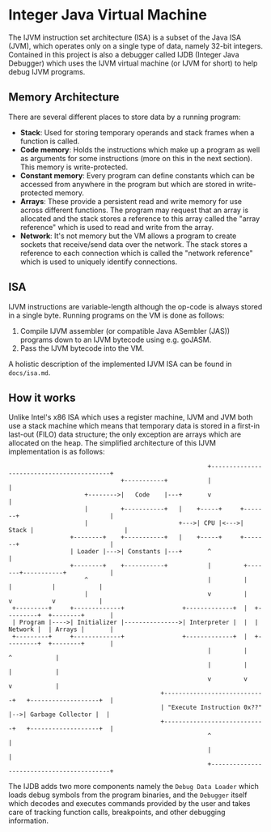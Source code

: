 # Integer Java Virtual Machine
The IJVM instruction set architecture (ISA) is a subset of the Java ISA (JVM), which operates only
on a single type of data, namely 32-bit integers. Contained in this project is also a debugger
called IJDB (Integer Java Debugger) which uses the IJVM virtual machine (or IJVM for short) to help
debug IJVM programs.

## Memory Architecture
There are several different places to store data by a running program:
- **Stack**: Used for storing temporary operands and stack frames when a function is called.
- **Code memory**: Holds the instructions which make up a program as well as arguments for some
  instructions (more on this in the next section). This memory is write-protected.
- **Constant memory**: Every program can define constants which can be accessed from anywhere in the
  program but which are stored in write-protected memory.
- **Arrays**: These provide a persistent read and write memory for use across different functions.
  The program may request that an array is allocated and the stack stores a reference to this array
  called the "array reference" which is used to read and write from the array.
- **Network**: It's not memory but the VM allows a program to create sockets that receive/send data
  over the network. The stack stores a reference to each connection which is called the "network
  reference" which is used to uniquely identify connections.

## ISA
IJVM instructions are variable-length although the op-code is always stored in a single byte.
Running programs on the VM is done as follows:
1. Compile IJVM assembler (or compatible Java ASembler (JAS)) programs down to an IJVM bytecode
   using e.g. goJASM.
2. Pass the IJVM bytecode into the VM.

A holistic description of the implemented IJVM ISA can be found in ```docs/isa.md```.

## How it works
Unlike Intel's x86 ISA which uses a register machine, IJVM and JVM both use a stack machine which
means that temporary data is stored in a first-in last-out (FILO) data structure; the only exception
are arrays which are allocated on the heap. The simplified architecture of this IJVM implementation
is as follows:
```
                                                       +------------------------------------------+
                               +-----------+           |                                          |
                     +-------->|   Code    |---+       v                                          |
                     |         +-----------+   |    +-----+     +-------+                         |
                     |                         +--->| CPU |<--->| Stack |                         |
                 +--------+    +-----------+   |    +-----+     +-------+                         |
                 | Loader |--->| Constants |---+       ^                                          |
                 +--------+    +-----------+           |         +-------+-----------+            |
                     ^                                 |         |       |           |            |
                     |                                 v         |       v           v            |
 +---------+     +-------------+                +-------------+  |  +---------+  +--------+       |
 | Program |---->| Initializer |--------------->| Interpreter |  |  | Network |  | Arrays |       |
 +---------+     +-------------+                +-------------+  |  +---------+  +--------+       |
                                                       |         |                   ^            |
                                                       |         |                   |            |
                                                       v         v                   v            |
                                          +----------------------------+   +-------------------+  |
                                          | "Execute Instruction 0x??" |-->| Garbage Collector |  |
                                          +----------------------------+   +-------------------+  |
                                                       ^                                          |
                                                       |                                          |
                                                       +------------------------------------------+
```
The IJDB adds two more components namely the `Debug Data Loader` which loads debug symbols from the
program binaries, and the `Debugger` itself which decodes and executes commands provided by the user
and takes care of tracking function calls, breakpoints, and other debugging information. 
